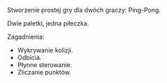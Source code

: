 Stworzenie prostej gry dla dwóch graczy: Ping-Pong.

Dwie paletki, jedna piłeczka.

Zagadnienia:
- Wykrywanie kolizji.
- Odbicia.
- Płynne sterowanie.
- Zliczanie punktów.